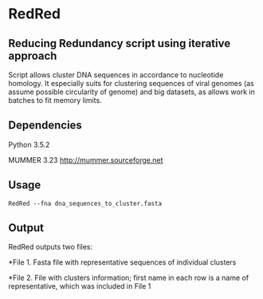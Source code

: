 # RedRed
## Reducing Redundancy script using iterative approach

Script allows cluster DNA sequences in accordance to nucleotide homology. It especially suits for clustering sequences of viral genomes (as assume possible circularity of genome) and big datasets, as allows work in batches to fit memory limits.

## Dependencies
Python 3.5.2

MUMMER 3.23 http://mummer.sourceforge.net
## Usage
    RedRed --fna dna_sequences_to_cluster.fasta

## Output

RedRed outputs two files: 

*File 1. Fasta file with representative sequences of individual clusters

*File 2. File with clusters information; first name in each row is a name of representative, which was included in File 1 
